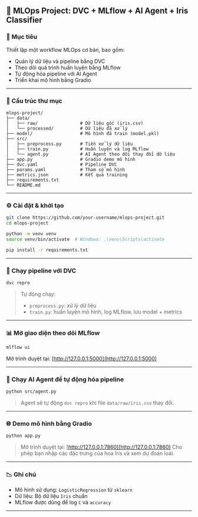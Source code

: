 ## 🌸 MLOps Project: DVC + MLflow + AI Agent + Iris Classifier

### 🌟 Mục tiêu

Thiết lập một workflow MLOps cơ bản, bao gồm:

* Quản lý dữ liệu và pipeline bằng DVC
* Theo dõi quá trình huấn luyện bằng MLflow
* Tự động hóa pipeline với AI Agent
* Triển khai mô hình bằng Gradio

---

### 📁 Cấu trúc thư mục

```
mlops-project/
├── data/
│   ├── raw/                # Dữ liệu gốc (iris.csv)
│   └── processed/          # Dữ liệu đã xử lý
├── model/                  # Mô hình đã train (model.pkl)
├── src/
│   ├── preprocess.py       # Tiền xử lý dữ liệu
│   ├── train.py            # Huấn luyện và log MLflow
│   └── agent.py            # AI Agent theo dõi thay đổi dữ liệu
├── app.py                  # Gradio demo mô hình
├── dvc.yaml                # Pipeline DVC
├── params.yaml             # Tham số mô hình
├── metrics.json            # Kết quả training
├── requirements.txt
└── README.md
```

---

### ⚙️ Cài đặt & khởi tạo

```bash
git clone https://github.com/your-username/mlops-project.git
cd mlops-project

python -m venv venv
source venv/bin/activate  # Windows: .\venv\Scripts\activate

pip install -r requirements.txt
```

---

### 🧪 Chạy pipeline với DVC

```bash
dvc repro
```

> Tự động chạy:
>
> * `preprocess.py`: xử lý dữ liệu
> * `train.py`: huấn luyện mô hình, log MLflow, lưu model + metrics

---

### 📊 Mở giao diện theo dõi MLflow

```bash
mlflow ui
```

Mở trình duyệt tại: [http://127.0.0.1:5000](http://127.0.0.1:5000)

---

### 🤖 Chạy AI Agent để tự động hóa pipeline

```bash
python src/agent.py
```

> Agent sẽ tự động `dvc repro` khi file `data/raw/iris.csv` thay đổi.

---

### 🌐 Demo mô hình bằng Gradio

```bash
python app.py
```

> Mở trình duyệt tại: [http://127.0.0.1:7860](http://127.0.0.1:7860)
> Cho phép bạn nhập các đặc trưng của hoa Iris và xem dự đoán loài.

---

### 📉 Ghi chú

* Mô hình sử dụng: `LogisticRegression` từ `sklearn`
* Dữ liệu: Bộ dữ liệu `Iris` chuẩn
* MLflow được dùng để log `C` và `accuracy`

---

